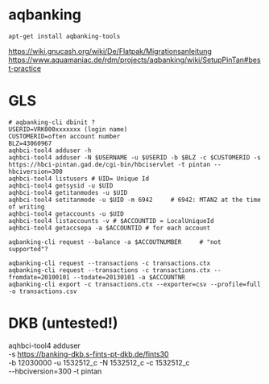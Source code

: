 # aqbanking

    apt-get install aqbanking-tools

https://wiki.gnucash.org/wiki/De/Flatpak/Migrationsanleitung
https://www.aquamaniac.de/rdm/projects/aqbanking/wiki/SetupPinTan#best-practice

# GLS

    # aqbanking-cli dbinit ?
    USERID=VRK000xxxxxxx (login name)
    CUSTOMERID=often account number
    BLZ=43060967
    aqhbci-tool4 adduser -h
    aqhbci-tool4 adduser -N $USERNAME -u $USERID -b $BLZ -c $CUSTOMERID -s https://hbci-pintan.gad.de/cgi-bin/hbciservlet -t pintan --hbciversion=300
    aqhbci-tool4 listusers # UID= Unique Id
    aqhbci-tool4 getsysid -u $UID
    aqhbci-tool4 getitanmodes -u $UID
    aqhbci-tool4 setitanmode -u $UID -m 6942     # 6942: MTAN2 at the time of writing
    aqhbci-tool4 getaccounts -u $UID
    aqhbci-tool4 listaccounts -v # $ACCOUNTID = LocalUniqueId
    aqhbci-tool4 getaccsepa -a $ACCOUNTID # for each account

    aqbanking-cli request --balance -a $ACCOUTNUMBER     # "not supported"?

    aqbanking-cli request --transactions -c transactions.ctx
    aqbanking-cli request --transactions -c transactions.ctx --fromdate=20100101 --todate=20130101 -a $ACCOUNTNR
    aqbanking-cli export -c transactions.ctx --exporter=csv --profile=full -o transactions.csv

# DKB (untested!)

aqhbci-tool4 adduser  \
    -s https://banking-dkb.s-fints-pt-dkb.de/fints30 \
    -b 12030000 -u 1532512_c -N 1532512_c -c 1532512_c \
    --hbciversion=300 -t pintan
